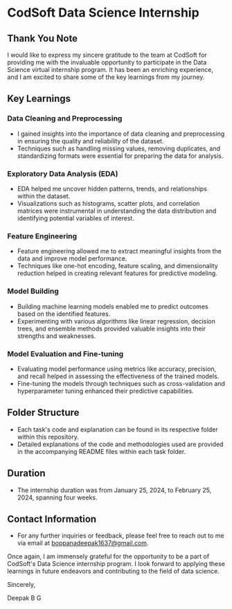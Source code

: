 # CodSoft Data Science Internship

## Thank You Note

I would like to express my sincere gratitude to the team at CodSoft for providing me with the invaluable opportunity to participate in the Data Science virtual internship program. It has been an enriching experience, and I am excited to share some of the key learnings from my journey.

## Key Learnings

### Data Cleaning and Preprocessing

- I gained insights into the importance of data cleaning and preprocessing in ensuring the quality and reliability of the dataset.
- Techniques such as handling missing values, removing duplicates, and standardizing formats were essential for preparing the data for analysis.

### Exploratory Data Analysis (EDA)

- EDA helped me uncover hidden patterns, trends, and relationships within the dataset.
- Visualizations such as histograms, scatter plots, and correlation matrices were instrumental in understanding the data distribution and identifying potential variables of interest.

### Feature Engineering

- Feature engineering allowed me to extract meaningful insights from the data and improve model performance.
- Techniques like one-hot encoding, feature scaling, and dimensionality reduction helped in creating relevant features for predictive modeling.

### Model Building

- Building machine learning models enabled me to predict outcomes based on the identified features.
- Experimenting with various algorithms like linear regression, decision trees, and ensemble methods provided valuable insights into their strengths and weaknesses.

### Model Evaluation and Fine-tuning

- Evaluating model performance using metrics like accuracy, precision, and recall helped in assessing the effectiveness of the trained models.
- Fine-tuning the models through techniques such as cross-validation and hyperparameter tuning enhanced their predictive capabilities.

## Folder Structure

- Each task's code and explanation can be found in its respective folder within this repository.
- Detailed explanations of the code and methodologies used are provided in the accompanying README files within each task folder.

## Duration

- The internship duration was from January 25, 2024, to February 25, 2024, spanning four weeks.

## Contact Information

- For any further inquiries or feedback, please feel free to reach out to me via email at boppanadeepak1637@gmail.com.

Once again, I am immensely grateful for the opportunity to be a part of CodSoft's Data Science internship program. I look forward to applying these learnings in future endeavors and contributing to the field of data science.

Sincerely,

Deepak B G
